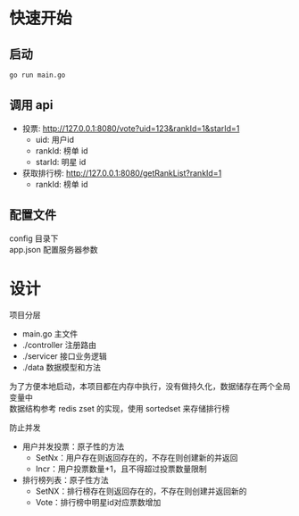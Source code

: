 # 快速开始

## 启动

```bash
go run main.go
```

## 调用 api
- 投票: http://127.0.0.1:8080/vote?uid=123&rankId=1&starId=1
    - uid: 用户id
    - rankId: 榜单 id
    - starId: 明星 id
- 获取排行榜: http://127.0.0.1:8080/getRankList?rankId=1
  - rankId: 榜单 id


## 配置文件
config 目录下  
app.json 配置服务器参数


# 设计
项目分层
- main.go 主文件
- ./controller 注册路由
- ./servicer 接口业务逻辑
- ./data 数据模型和方法

为了方便本地启动，本项目都在内存中执行，没有做持久化，数据储存在两个全局变量中  
数据结构参考 redis zset 的实现，使用 sortedset 来存储排行榜

防止并发
- 用户并发投票：原子性的方法
  - SetNx：用户存在则返回存在的，不存在则创建新的并返回
  - Incr：用户投票数量+1，且不得超过投票数量限制
- 排行榜列表：原子性方法
  - SetNX：排行榜存在则返回存在的，不存在则创建并返回新的
  - Vote：排行榜中明星id对应票数增加